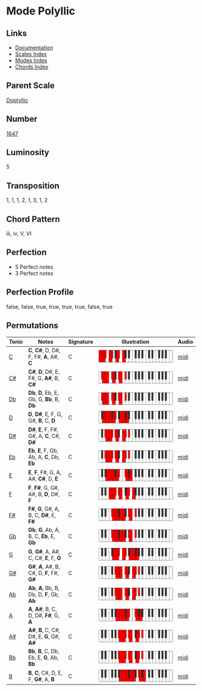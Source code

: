 # Mode Polyllic

## Links

- [Documentation](README.md)
- [Scales Index](Scales.md)
- [Modes Index](Modes.md)
- [Chords Index](Chords.md)

## Parent Scale

[Doptyllic](ScaleDoptyllic.md)

## Number

[1647](https://ianring.com/musictheory/scales/1647)

## Luminosity

5

## Transposition

1, 1, 1, 2, 1, 3, 1, 2

## Chord Pattern

iii, iv, V, VI

## Perfection

- 5 Perfect notes
- 3 Perfect notes

## Perfection Profile

false, false, true, true, true, true, false, true

## Permutations

| Tonic | Notes | Signature | Illustration | Audio |
|-------|-------|-----------|--------------|-------|
| [C](ModeCNaturalPolyllic.md) | **C**, **C#**, D, D#, F, F#, **A**, A#, **C** | C | ![CNaturalPolyllic](ModeCNaturalPolyllic.png) | [midi](https://github.com/edipermadi/music/blob/main/docs/ModeCNaturalPolyllic.mid?raw=true) |
| [C#](ModeCSharpPolyllic.md) | **C#**, **D**, D#, E, F#, G, **A#**, B, **C#** | C | ![CSharpPolyllic](ModeCSharpPolyllic.png) | [midi](https://github.com/edipermadi/music/blob/main/docs/ModeCSharpPolyllic.mid?raw=true) |
| [Db](ModeDFlatPolyllic.md) | **Db**, **D**, Eb, E, Gb, G, **Bb**, B, **Db** | C | ![DFlatPolyllic](ModeDFlatPolyllic.png) | [midi](https://github.com/edipermadi/music/blob/main/docs/ModeDFlatPolyllic.mid?raw=true) |
| [D](ModeDNaturalPolyllic.md) | **D**, **D#**, E, F, G, G#, **B**, C, **D** | C | ![DNaturalPolyllic](ModeDNaturalPolyllic.png) | [midi](https://github.com/edipermadi/music/blob/main/docs/ModeDNaturalPolyllic.mid?raw=true) |
| [D#](ModeDSharpPolyllic.md) | **D#**, **E**, F, F#, G#, A, **C**, C#, **D#** | C | ![DSharpPolyllic](ModeDSharpPolyllic.png) | [midi](https://github.com/edipermadi/music/blob/main/docs/ModeDSharpPolyllic.mid?raw=true) |
| [Eb](ModeEFlatPolyllic.md) | **Eb**, **E**, F, Gb, Ab, A, **C**, Db, **Eb** | C | ![EFlatPolyllic](ModeEFlatPolyllic.png) | [midi](https://github.com/edipermadi/music/blob/main/docs/ModeEFlatPolyllic.mid?raw=true) |
| [E](ModeENaturalPolyllic.md) | **E**, **F**, F#, G, A, A#, **C#**, D, **E** | C | ![ENaturalPolyllic](ModeENaturalPolyllic.png) | [midi](https://github.com/edipermadi/music/blob/main/docs/ModeENaturalPolyllic.mid?raw=true) |
| [F](ModeFNaturalPolyllic.md) | **F**, **F#**, G, G#, A#, B, **D**, D#, **F** | C | ![FNaturalPolyllic](ModeFNaturalPolyllic.png) | [midi](https://github.com/edipermadi/music/blob/main/docs/ModeFNaturalPolyllic.mid?raw=true) |
| [F#](ModeFSharpPolyllic.md) | **F#**, **G**, G#, A, B, C, **D#**, E, **F#** | C | ![FSharpPolyllic](ModeFSharpPolyllic.png) | [midi](https://github.com/edipermadi/music/blob/main/docs/ModeFSharpPolyllic.mid?raw=true) |
| [Gb](ModeGFlatPolyllic.md) | **Gb**, **G**, Ab, A, B, C, **Eb**, E, **Gb** | C | ![GFlatPolyllic](ModeGFlatPolyllic.png) | [midi](https://github.com/edipermadi/music/blob/main/docs/ModeGFlatPolyllic.mid?raw=true) |
| [G](ModeGNaturalPolyllic.md) | **G**, **G#**, A, A#, C, C#, **E**, F, **G** | C | ![GNaturalPolyllic](ModeGNaturalPolyllic.png) | [midi](https://github.com/edipermadi/music/blob/main/docs/ModeGNaturalPolyllic.mid?raw=true) |
| [G#](ModeGSharpPolyllic.md) | **G#**, **A**, A#, B, C#, D, **F**, F#, **G#** | C | ![GSharpPolyllic](ModeGSharpPolyllic.png) | [midi](https://github.com/edipermadi/music/blob/main/docs/ModeGSharpPolyllic.mid?raw=true) |
| [Ab](ModeAFlatPolyllic.md) | **Ab**, **A**, Bb, B, Db, D, **F**, Gb, **Ab** | C | ![AFlatPolyllic](ModeAFlatPolyllic.png) | [midi](https://github.com/edipermadi/music/blob/main/docs/ModeAFlatPolyllic.mid?raw=true) |
| [A](ModeANaturalPolyllic.md) | **A**, **A#**, B, C, D, D#, **F#**, G, **A** | C | ![ANaturalPolyllic](ModeANaturalPolyllic.png) | [midi](https://github.com/edipermadi/music/blob/main/docs/ModeANaturalPolyllic.mid?raw=true) |
| [A#](ModeASharpPolyllic.md) | **A#**, **B**, C, C#, D#, E, **G**, G#, **A#** | C | ![ASharpPolyllic](ModeASharpPolyllic.png) | [midi](https://github.com/edipermadi/music/blob/main/docs/ModeASharpPolyllic.mid?raw=true) |
| [Bb](ModeBFlatPolyllic.md) | **Bb**, **B**, C, Db, Eb, E, **G**, Ab, **Bb** | C | ![BFlatPolyllic](ModeBFlatPolyllic.png) | [midi](https://github.com/edipermadi/music/blob/main/docs/ModeBFlatPolyllic.mid?raw=true) |
| [B](ModeBNaturalPolyllic.md) | **B**, **C**, C#, D, E, F, **G#**, A, **B** | C | ![BNaturalPolyllic](ModeBNaturalPolyllic.png) | [midi](https://github.com/edipermadi/music/blob/main/docs/ModeBNaturalPolyllic.mid?raw=true) |
